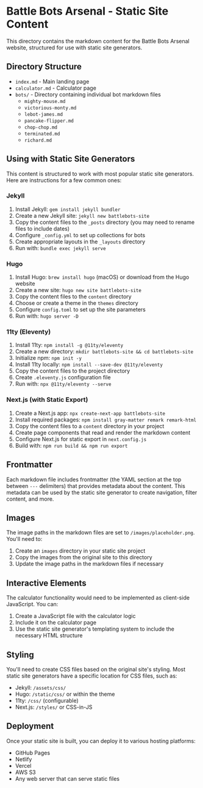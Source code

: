 # Battle Bots Arsenal - Static Site Content

This directory contains the markdown content for the Battle Bots Arsenal website, structured for use with static site generators.

## Directory Structure

- `index.md` - Main landing page
- `calculator.md` - Calculator page
- `bots/` - Directory containing individual bot markdown files
  - `mighty-mouse.md`
  - `victorious-monty.md`
  - `lebot-james.md`
  - `pancake-flipper.md`
  - `chop-chop.md`
  - `terminated.md`
  - `richard.md`

## Using with Static Site Generators

This content is structured to work with most popular static site generators. Here are instructions for a few common ones:

### Jekyll

1. Install Jekyll: `gem install jekyll bundler`
2. Create a new Jekyll site: `jekyll new battlebots-site`
3. Copy the content files to the `_posts` directory (you may need to rename files to include dates)
4. Configure `_config.yml` to set up collections for bots
5. Create appropriate layouts in the `_layouts` directory
6. Run with: `bundle exec jekyll serve`

### Hugo

1. Install Hugo: `brew install hugo` (macOS) or download from the Hugo website
2. Create a new site: `hugo new site battlebots-site`
3. Copy the content files to the `content` directory
4. Choose or create a theme in the `themes` directory
5. Configure `config.toml` to set up the site parameters
6. Run with: `hugo server -D`

### 11ty (Eleventy)

1. Install 11ty: `npm install -g @11ty/eleventy`
2. Create a new directory: `mkdir battlebots-site && cd battlebots-site`
3. Initialize npm: `npm init -y`
4. Install 11ty locally: `npm install --save-dev @11ty/eleventy`
5. Copy the content files to the project directory
6. Create `.eleventy.js` configuration file
7. Run with: `npx @11ty/eleventy --serve`

### Next.js (with Static Export)

1. Create a Next.js app: `npx create-next-app battlebots-site`
2. Install required packages: `npm install gray-matter remark remark-html`
3. Copy the content files to a `content` directory in your project
4. Create page components that read and render the markdown content
5. Configure Next.js for static export in `next.config.js`
6. Build with: `npm run build && npm run export`

## Frontmatter

Each markdown file includes frontmatter (the YAML section at the top between `---` delimiters) that provides metadata about the content. This metadata can be used by the static site generator to create navigation, filter content, and more.

## Images

The image paths in the markdown files are set to `/images/placeholder.png`. You'll need to:

1. Create an `images` directory in your static site project
2. Copy the images from the original site to this directory
3. Update the image paths in the markdown files if necessary

## Interactive Elements

The calculator functionality would need to be implemented as client-side JavaScript. You can:

1. Create a JavaScript file with the calculator logic
2. Include it on the calculator page
3. Use the static site generator's templating system to include the necessary HTML structure

## Styling

You'll need to create CSS files based on the original site's styling. Most static site generators have a specific location for CSS files, such as:

- Jekyll: `/assets/css/`
- Hugo: `/static/css/` or within the theme
- 11ty: `/css/` (configurable)
- Next.js: `/styles/` or CSS-in-JS

## Deployment

Once your static site is built, you can deploy it to various hosting platforms:

- GitHub Pages
- Netlify
- Vercel
- AWS S3
- Any web server that can serve static files

